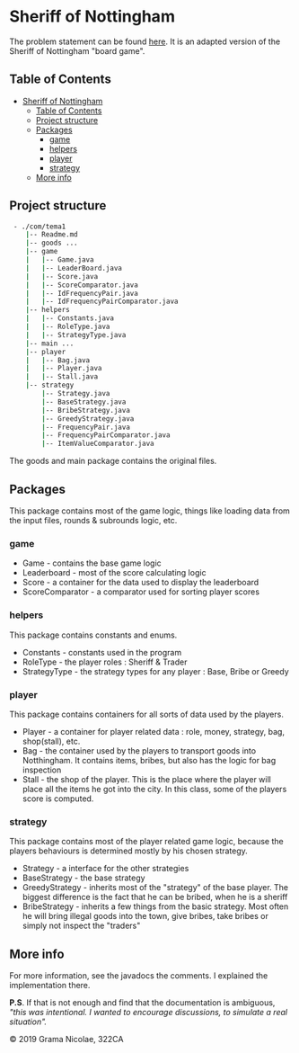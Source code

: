 # Sheriff of Nottingham

The problem statement can be found [here](http://elf.cs.pub.ro/poo/teme/tema). It is an adapted version of the Sheriff of Nottingham "board game".

## Table of Contents

- [Sheriff of Nottingham](#sheriff-of-nottingham)
  - [Table of Contents](#table-of-contents)
  - [Project structure](#project-structure)
  - [Packages](#packages)
    - [game](#game)
    - [helpers](#helpers)
    - [player](#player)
    - [strategy](#strategy)
  - [More info](#more-info)

## Project structure

``` bash
 - ./com/tema1
    |-- Readme.md
    |-- goods ...
    |-- game
    |   |-- Game.java
    |   |-- LeaderBoard.java
    |   |-- Score.java
    |   |-- ScoreComparator.java
    |   |-- IdFrequencyPair.java
    |   |-- IdFrequencyPairComparator.java
    |-- helpers
    |   |-- Constants.java
    |   |-- RoleType.java
    |   |-- StrategyType.java
    |-- main ...
    |-- player
    |   |-- Bag.java
    |   |-- Player.java
    |   |-- Stall.java
    |-- strategy
        |-- Strategy.java
        |-- BaseStrategy.java
        |-- BribeStrategy.java
        |-- GreedyStrategy.java
        |-- FrequencyPair.java
        |-- FrequencyPairComparator.java
        |-- ItemValueComparator.java
```

The goods and main package contains the original files.

## Packages
This package contains most of the game logic, things like loading data from the input files, rounds & subrounds logic, etc.
### game
- Game - contains the base game logic
- Leaderboard - most of the score calculating logic
- Score - a container for the data used to display the leaderboard
- ScoreComparator - a comparator used for sorting player scores

### helpers
This package contains constants and enums.
- Constants - constants used in the program
- RoleType - the player roles : Sheriff & Trader
- StrategyType - the strategy types for any player : Base, Bribe or Greedy
  
### player
This package contains containers for all sorts of data used by the players.
- Player - a container for player related data : role, money, strategy, bag, shop(stall), etc.
- Bag - the container used by the players to transport goods into Notthingham. It contains items, bribes, but also has the logic for bag inspection
- Stall - the shop of the player. This is the place where the player will place all the items he got into the city. In this class, some of the players score is computed.

### strategy
This package contains most of the player related game logic, because the players behaviours is determined mostly by his chosen strategy.
- Strategy - a interface for the other strategies
- BaseStrategy - the base strategy
- GreedyStrategy - inherits most of the "strategy" of the base player. The biggest difference is the fact that he can be bribed, when he is a sheriff
- BribeStrategy - inherits a few things from the basic strategy. Most often he will bring illegal goods into the town, give bribes, take bribes or simply not inspect the "traders"

## More info
For more information, see the javadocs the comments. I explained the implementation there.

__P.S__. If that is not enough and find that the documentation is ambiguous, *"this was intentional. I wanted to encourage discussions, to simulate a real situation".*

© 2019 Grama Nicolae, 322CA
